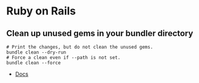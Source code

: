 # Ruby on Rails

## Clean up unused gems in your bundler directory

```shell
# Print the changes, but do not clean the unused gems.
bundle clean --dry-run
# Force a clean even if --path is not set.
bundle clean --force
```

- [Docs](https://bundler.io/man/bundle-clean.1.html)
